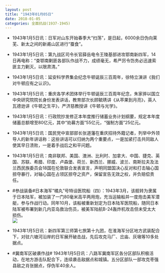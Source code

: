 ```yaml
---
layout: post
title: "1943年01月05日"
date: 2018-01-05
categories: 全面抗战(1937-1945)
---
```


<meta name="referrer" content="no-referrer" />

- 1943年1月5日讯：日军对山东开始春季大“扫荡”，是日起，6000余日伪向莱芜、新太之间的新甫山区进行“蚕食”。 

- 1943年1月5日讯：第九战区司令长官薛岳电令王陵基部进攻鄂南新四军，14日再电称：“查鄂南剿匪各部队作战不力，成绩毫无，希严厉令饬务必迅速索匪主力剿灭，以限肃清。” 

- 1943年1月5日讯：延安科学界集会纪念牛顿诞辰三百周年，徐特立演讲《我们对牛顿应有之认识》。 

- 1943年1月5日讯：重庆各学术团体举行牛顿诞辰三百周年纪念，朱家骅以国立中央研究院院长身份发表讲话，教育部次长顾毓琇讲《从苹果到月亮》，英人瓦德逊讲《牛顿之生平》，严济慈教授讲《牛顿与光学》。 

- 1943年1月5日讯：行政院抄发修正本年度推行储蓄业务计划纲要，规定本年度储蓄总额增至80亿元，其中“劝募方面”55亿元，“强制方面”25亿元。 

- 1943年1月5日讯：国民党中宣部部长张道藩在重庆招待外籍记者，列举中外领导人的新年讲话称：这些讲话可以归纳为两个重要点，一是加紧打击共同敌人使其早日溃败，一是着手战后之和平问题。 

- 1943年1月5日讯：南非联邦、美国、澳洲、比利时、加拿大、中国、捷克、英国、苏联、希腊、印度、卢森堡、荷兰、新西兰、挪威、波兰、南斯拉夫及法兰西民族委员会18国在伦敦联合发表宣言，声明同盟国决心反对和打击轴心国掠夺暴行，对轴心国在占领区掠夺之资产，保留宣告无效之权，并负赔偿责任。 

- #参战装备#日本海军“橘丸”号特设医院船（四）：1943年3月，该舰转为隶属于日本陆军，被加装了一门80毫米高平两用炮，充当运输船并一度炮击美军潜艇，参与作战行动。同年10月，该船被重新划定为日本陆军医院船，随同日本陆军被布署到新几内亚岛救治伤员，被美军陆航B-24轰炸机攻击但未受太大损伤。 <br/><img src="https://wx1.sinaimg.cn/large/aca367d8ly1fn5i268zahj20m80dfdhy.jpg" />

- 1943年1月5日讯：新四军第三师第七旅第十九团，在淮海军分区地方武装配合下，对驻六塘河沿岸的日军展开破击战，先后攻克马厂、岔庙、灰墩等10多处据点。 

- #冀南军区破袭作战# 1943年1月5日讯：八路军冀南军区各分区部队积极活动，在地方游击队配合下，连续袭击敌据点和城镇。五分区部队一部攻克枣强县敌之肖张据点，俘伪军40余人。 

